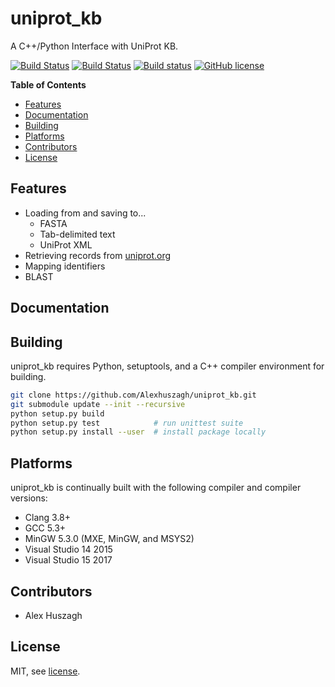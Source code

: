 uniprot_kb
==========

A C++/Python Interface with UniProt KB.

[![Build Status](https://travis-ci.org/Alexhuszagh/uniprot_kb.svg?branch=master)](https://travis-ci.org/Alexhuszagh/uniprot_kb)
[![Build Status](https://tea-ci.org/api/badges/Alexhuszagh/uniprot_kb/status.svg)](https://tea-ci.org/Alexhuszagh/uniprot_kb)
[![Build status](https://ci.appveyor.com/api/projects/status/jx4mmgo25myx9u9i?svg=true)](https://ci.appveyor.com/project/Alexhuszagh/uniprot_kb)
[![GitHub license](https://img.shields.io/badge/license-MIT-blue.svg)](https://github.com/Alexhuszagh/uniprot_kb/blob/master/LICENSE.md)

**Table of Contents**

- [Features](#features)
- [Documentation](#documentation)
- [Building](#building)
- [Platforms](#platforms)
- [Contributors](#contributors)
- [License](#license)

## Features

- Loading from and saving to...
  - FASTA
  - Tab-delimited text
  - UniProt XML
- Retrieving records from [uniprot.org](uniprot.org)
- Mapping identifiers
- BLAST

## Documentation

## Building

uniprot_kb requires Python, setuptools, and a C++ compiler environment for building.

```bash
git clone https://github.com/Alexhuszagh/uniprot_kb.git
git submodule update --init --recursive
python setup.py build
python setup.py test            # run unittest suite
python setup.py install --user  # install package locally
```

## Platforms

uniprot_kb is continually built with the following compiler and compiler versions:

- Clang 3.8+
- GCC 5.3+
- MinGW 5.3.0 (MXE, MinGW, and MSYS2) 
- Visual Studio 14 2015
- Visual Studio 15 2017

## Contributors

- Alex Huszagh

## License

MIT, see [license](LICENSE.md).

